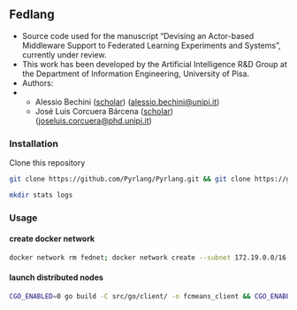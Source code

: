 ## Fedlang

- Source code used for the manuscript “Devising an Actor-based Middleware Support to Federated Learning Experiments and Systems”, currently under review.
- This work has been developed by the Artificial Intelligence R&D Group at the Department of Information Engineering, University of Pisa.
- Authors:
- - Alessio Bechini ([scholar](https://scholar.google.com/citations?user=ooYOGP4AAAAJ)) (alessio.bechini@unipi.it)
  - José Luis Corcuera Bárcena ([scholar](https://scholar.google.it/citations?user=dasDbcAAAAAJ)) (joseluis.corcuera@phd.unipi.it)

### Installation
Clone this repository
```bash
git clone https://github.com/Pyrlang/Pyrlang.git && git clone https://github.com/Pyrlang/Term.git
```
```bash
mkdir stats logs
```

### Usage

#### create docker network
```bash
docker network rm fednet; docker network create --subnet 172.19.0.0/16 fednet
```

#### launch distributed nodes
```bash
CGO_ENABLED=0 go build -C src/go/client/ -o fcmeans_client && CGO_ENABLED=0 go build -C src/go/server/ -o fcmeans_server && ./start_distributed.sh 3 go
```
